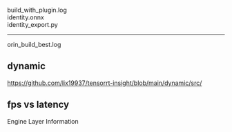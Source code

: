 
build_with_plugin.log     
identity.onnx    
identity_export.py  

-----------------    

orin_build_best.log  


## dynamic    
https://github.com/lix19937/tensorrt-insight/blob/main/dynamic/src/      



## fps vs latency   


Engine Layer Information   
